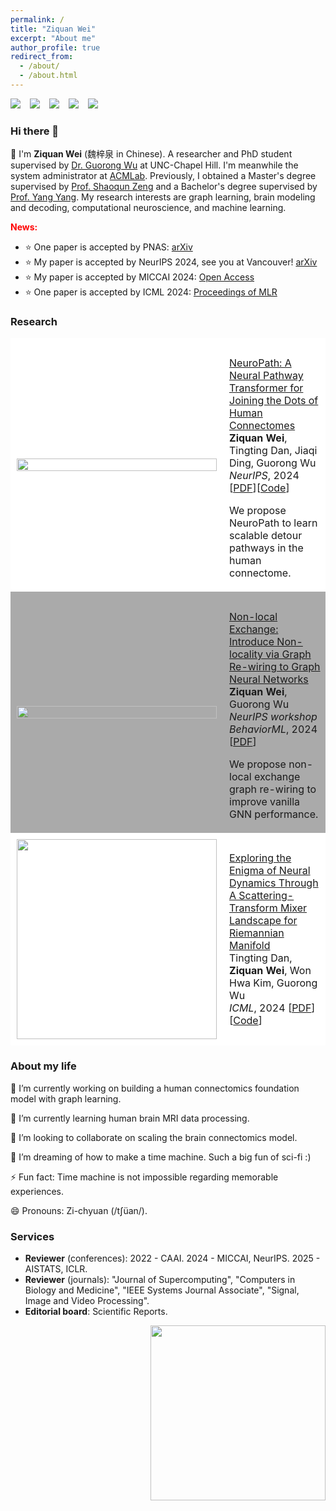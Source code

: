 ```yaml
---
permalink: /
title: "Ziquan Wei"
excerpt: "About me"
author_profile: true
redirect_from: 
  - /about/
  - /about.html
---
```


[![](https://img.shields.io/badge/GoogleScholar-Z._Wei-lightblue?style=social&logo=googlescholar)](https://scholar.google.com/citations?user=z1IYb2oAAAAJ&hl=en) &ensp;
[![](https://img.shields.io/badge/arXiv-Z._Wei-B31B1B?style=social&logo=arxiv)](https://arxiv.org/a/wei_z_3.html) &ensp;
[![](https://img.shields.io/badge/LinkedIn-Z._Wei-blue?style=social&logo=linkedin)](https://www.linkedin.com/in/weiziquan142857/?locale=en_US) &ensp;
[![](https://img.shields.io/badge/ResearchGate-Z.%20Wei-lightgrey?style=social&logo=researchgate)](https://www.researchgate.net/profile/Ziquan-Wei) &ensp;
[![](https://img.shields.io/badge/WeChat-_Z._Wei_-blue?style=social&logo=wechat)](/images/wechat_QRcode.JPG) &ensp;

### Hi there 👋

👋 I'm **Ziquan Wei** (魏梓泉 in Chinese). A researcher and PhD student supervised by [Dr. Guorong Wu](https://www.acmlab.org/team) at UNC-Chapel Hill. I'm meanwhile the system administrator at [ACMLab](https://www.acmlab.org). Previously, I obtained a Master's degree supervised by [Prof. Shaoqun Zeng](https://zh.wikipedia.org/wiki/%E6%9B%BE%E7%BB%8D%E7%BE%A4) and a Bachelor's degree supervised by [Prof. Yang Yang](https://scholar.google.com/citations?user=7JLPFHgAAAAJ&hl=zh-CN). My research interests are graph learning, brain modeling and decoding, computational neuroscience, and machine learning.

<span style="color:red">**News:**</span>
 - ⭐ One paper is accepted by PNAS: [arXiv](https://arxiv.org/abs/2406.13958)
 - ⭐ My paper is accepted by NeurIPS 2024, see you at Vancouver! [arXiv](https://arxiv.org/abs/2409.17510)
 - ⭐ My paper is accepted by MICCAI 2024: [Open Access](https://papers.miccai.org/miccai-2024/649-Paper1549.html)
 - ⭐ One paper is accepted by ICML 2024: [Proceedings of MLR](https://proceedings.mlr.press/v235/dan24a.html)

### Research

<table style="width:100%;border:0px;border-spacing:0px;border-collapse:separate;margin-right:auto;margin-left:auto;">
  <tbody>
    <tr bgcolor="#ffffff">
      <td style="padding:10px;width:35%;vertical-align:middle">
        <img src='https://neurips.cc/media/PosterPDFs/NeurIPS%202024/96225-thumb.png' style="margin-top:0px; width:100%">
      </td>
      <td style="padding-left:10px; padding-top:30px; width:65%;vertical-align:top;">
        <a href="">
          NeuroPath: A Neural Pathway Transformer for Joining the Dots of Human Connectomes
        </a>
        <br>
        <b>Ziquan Wei</b>, Tingting Dan, Jiaqi Ding, Guorong Wu
        <br>
        <em>NeurIPS</em>, 2024    [<a href="https://openreview.net/forum?id=AvBuK8Ezrg">PDF</a>][<a href="https://github.com/Chrisa142857/neuro_detour">Code</a>]
        <p>
            We propose NeuroPath to learn scalable detour pathways in the human connectome.
        </p>
      </td>
    </tr>
    <tr bgcolor="#aaaaaa">
      <td style="padding:10px;width:35%;vertical-align:middle">
        <img src='https://neurips.cc/media/PosterPDFs/NeurIPS%202024/102120-thumb.png' style="margin-top:0px; width:100%">
      </td>
      <td style="padding-left:10px; padding-top:30px; width:65%;vertical-align:top;">
        <a href="">
          Non-local Exchange: Introduce Non-locality via Graph Re-wiring to Graph Neural Networks
        </a>
        <br>
        <b>Ziquan Wei</b>, Guorong Wu
        <br>
        <em>NeurIPS workshop BehaviorML</em>, 2024    [<a href="https://openreview.net/forum?id=dw4pR39eUD">PDF</a>]
        <p>
            We propose non-local exchange graph re-wiring to improve vanilla GNN performance.
        </p>
      </td>
    </tr>
    <tr bgcolor="#ffffff">
      <td style="padding:10px;width:35%;vertical-align:middle">
        <img src='https://dandy5721.github.io/dandy.github.io/images/ICML2024.png' style="margin-top:0px; width:320px">
      </td>
      <td style="padding-left:10px; padding-top:30px; width:65%;vertical-align:top;">
        <a href="">
          Exploring the Enigma of Neural Dynamics Through A Scattering-Transform Mixer Landscape for Riemannian Manifold
        </a>
        <br>
        Tingting Dan, <b>Ziquan Wei</b>, Won Hwa Kim, Guorong Wu
        <br>
        <em>ICML</em>, 2024    [<a href="https://openreview.net/forum?id=EYOo48YGhy">PDF</a>][<a href="https://github.com/Dandy5721/ICML2024">Code</a>]
      </td>
    </tr>
    </tbody>
</table>


### About my life

🔭 I’m currently working on building a human connectomics foundation model with graph learning.

🌱 I’m currently learning human brain MRI data processing.

👯 I’m looking to collaborate on scaling the brain connectomics model.

🤔 I’m dreaming of how to make a time machine. Such a big fun of sci-fi :)

⚡ Fun fact: Time machine is not impossible regarding memorable experiences.

😄 Pronouns: Zi-chyuan (/tʃüan/).


### Services

 - **Reviewer** (conferences): 2022 - CAAI. 2024 - MICCAI, NeurIPS. 2025 - AISTATS, ICLR.
 - **Reviewer** (journals): "Journal of Supercomputing", "Computers in Biology and Medicine", "IEEE Systems Journal Associate", "Signal, Image and Video Processing".
 - **Editorial board**: Scientific Reports.

<div class="row">
  <div class="column">
<!--     <div align='right'>My Github status</div> -->
    <a href='https://github.com/Chrisa142857'>
        <img align='right' width='280' src='https://github-readme-stats.vercel.app/api?username=chrisa142857&count_private=true&show_icons=true&theme=onedark&hide_rank=true&hide_title=true&bg_color=264653&border_color=2a9d8f&icon_color=e76f51&text_color=eae2b7'>
    </a>
  </div>
  
  <div class="column">
    
<script type='text/javascript' id='mapmyvisitors' src='https://mapmyvisitors.com/map.js?cl=080808&w=200&t=tt&d=iQqJzCTKcRumFQOuhUBlR2HaCf7nKbyuOLrZ87uhBG8&co=ffffff&cmo=3acc3a&cmn=ff5353&ct=808080'>
  
</script>

  </div>
</div>
